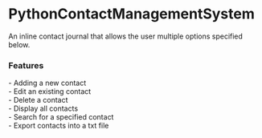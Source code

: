 # PythonContactManagementSystem

An inline contact journal that allows the user multiple options specified below.

<h3>Features</h3>
- Adding a new contact</br>
- Edit an existing contact</br>
- Delete a contact</br>
- Display all contacts</br>
- Search for a specified contact</br>
- Export contacts into a txt file</br>
